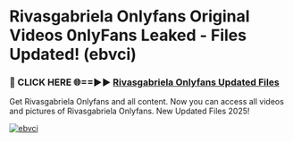 # Rivasgabriela Onlyfans Original Videos 0nlyFans Leaked - Files Updated! (ebvci)

<h3>🔴 CLICK HERE 🌐==►► <a href="https://tinyurl.com/ehrbuxhb" rel="nofollow">Rivasgabriela Onlyfans Updated Files</a></h3>

Get Rivasgabriela Onlyfans and all content. Now you can access all videos and pictures of Rivasgabriela Onlyfans. New Updated Files 2025!

[![ebvci](https://i.imgur.com/lVYEuWS.gif)](https://tinyurl.com/ehrbuxhb)
